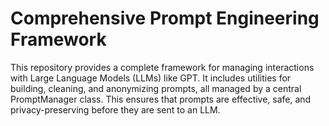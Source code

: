 # Comprehensive Prompt Engineering Framework
This repository provides a complete framework for managing interactions with Large Language Models (LLMs) like GPT. It includes utilities for building, cleaning, and anonymizing prompts, all managed by a central PromptManager class. This ensures that prompts are effective, safe, and privacy-preserving before they are sent to an LLM.
